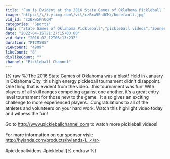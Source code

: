 ```yaml
---
title: "Fun is Evident at the 2016 State Games of Oklahoma Pickleball Tournament!"
image: "https:\/\/i.ytimg.com\/vi\/czBxw5PnUCM\/hqdefault.jpg"
vid_id: "czBxw5PnUCM"
categories: "Sports"
tags: ["State Games of Oklahoma Pickleball","pickleball videos","Sooner State Games"]
date: "2022-04-15T21:27:15+03:00"
vid_date: "2016-02-12T06:13:23Z"
duration: "PT2M58S"
viewcount: "4909"
likeCount: "8"
dislikeCount: ""
channel: "Pickleball Channel"
---
```

{% raw %}The 2016 State Games of Oklahoma was a blast! Held in January in Oklahoma City, this high energy pickleball tournament didn't disappoint. One thing that is evident from the video...this tournament was fun! With players of all skill ranges competing against one another, it’s a great entry-level tournament for those new to the game.  It also gives an exciting challenge to more experienced players.  Congratulations to all of the athletes and volunteers on your hard work. Watch this highlight video today and witness the fun!<br /><br />Go to <a rel="nofollow" target="blank" href="http://www.pickleballchannel.com">http://www.pickleballchannel.com</a> to watch more pickleball videos!<br /><br />For more information on our sponsor visit: <br /><a rel="nofollow" target="blank" href="http://hylands.com/products/hylands-l...">http://hylands.com/products/hylands-l...</a><br /><br />#pickleballvideos  #pickleball{% endraw %}
